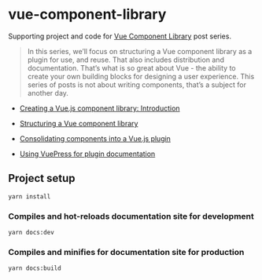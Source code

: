 # vue-component-library

Supporting project and code for [Vue Component Library](https://xiegerts.com/series/vue-component-library/) post series.

> In this series, we’ll focus on structuring a Vue component library as a plugin for use, and reuse. That also includes distribution and documentation. That’s what is so great about Vue - the ability to create your own building blocks for designing a user experience. This series of posts is not about writing components, that’s a subject for another day.

- [Creating a Vue.js component library: Introduction](https://xiegerts.com/post/creating-vue-component-library-introduction/)

- [Structuring a Vue component library](https://xiegerts.com/post/creating-vue-component-library-structure/)

- [Consolidating components into a Vue.js plugin](https://xiegerts.com/post/creating-vue-component-library-plugin/)

- [Using VuePress for plugin documentation](https://xiegerts.com/post/creating-vue-component-library-documentation/)

## Project setup

```
yarn install
```

### Compiles and hot-reloads documentation site for development

```
yarn docs:dev
```

### Compiles and minifies for documentation site for production

```
yarn docs:build
```
